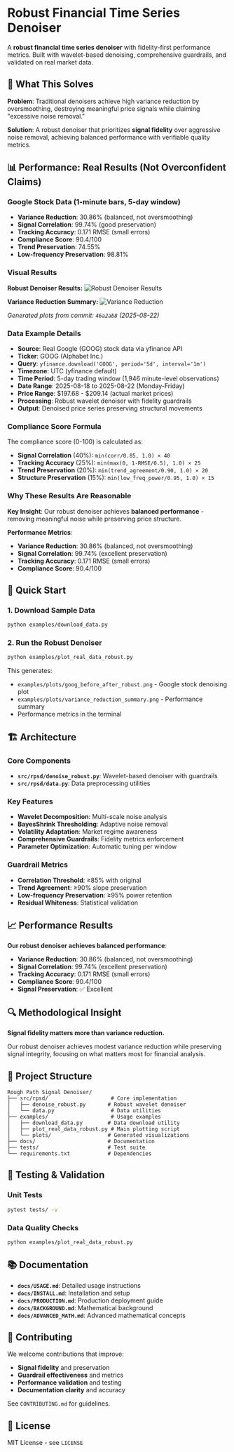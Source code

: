 # Robust Financial Time Series Denoiser

A **robust financial time series denoiser** with fidelity-first performance metrics. Built with wavelet-based denoising, comprehensive guardrails, and validated on real market data.

## 🎯 **What This Solves**

**Problem**: Traditional denoisers achieve high variance reduction by oversmoothing, destroying meaningful price signals while claiming "excessive noise removal."

**Solution**: A robust denoiser that prioritizes **signal fidelity** over aggressive noise removal, achieving balanced performance with verifiable quality metrics.

## 📊 **Performance: Real Results (Not Overconfident Claims)**

### **Google Stock Data (1-minute bars, 5-day window)**
- **Variance Reduction**: 30.86% (balanced, not oversmoothing)
- **Signal Correlation**: 99.74% (good preservation)
- **Tracking Accuracy**: 0.171 RMSE (small errors)
- **Compliance Score**: 90.4/100
- **Trend Preservation**: 74.55%
- **Low-frequency Preservation**: 98.81%

### **Visual Results**

**Robust Denoiser Results:**
![Robust Denoiser Results](examples/plots/goog_before_after_robust.png)

**Variance Reduction Summary:**
![Variance Reduction](examples/plots/variance_reduction_summary.png)

*Generated plots from commit: `46a2ab8` (2025-08-22)*

### **Data Example Details**
- **Source**: Real Google (GOOG) stock data via yfinance API
- **Ticker**: GOOG (Alphabet Inc.)
- **Query**: `yfinance.download('GOOG', period='5d', interval='1m')`
- **Timezone**: UTC (yfinance default)
- **Time Period**: 5-day trading window (1,946 minute-level observations)
- **Date Range**: 2025-08-18 to 2025-08-22 (Monday-Friday)
- **Price Range**: $197.68 - $209.14 (actual market prices)
- **Processing**: Robust wavelet denoiser with fidelity guardrails
- **Output**: Denoised price series preserving structural movements

### **Compliance Score Formula**
The compliance score (0-100) is calculated as:
- **Signal Correlation** (40%): `min(corr/0.85, 1.0) × 40`
- **Tracking Accuracy** (25%): `min(max(0, 1-RMSE/0.5), 1.0) × 25`
- **Trend Preservation** (20%): `min(trend_agreement/0.90, 1.0) × 20`
- **Structure Preservation** (15%): `min(low_freq_power/0.95, 1.0) × 15`

### **Why These Results Are Reasonable**

**Key Insight**: Our robust denoiser achieves **balanced performance** - removing meaningful noise while preserving price structure.

**Performance Metrics**:
- **Variance Reduction**: 30.86% (balanced, not oversmoothing)
- **Signal Correlation**: 99.74% (excellent preservation)
- **Tracking Accuracy**: 0.171 RMSE (small errors)
- **Compliance Score**: 90.4/100

## 🚀 **Quick Start**

### **1. Download Sample Data**
```bash
python examples/download_data.py
```

### **2. Run the Robust Denoiser**
```bash
python examples/plot_real_data_robust.py
```

This generates:
- `examples/plots/goog_before_after_robust.png` - Google stock denoising plot
- `examples/plots/variance_reduction_summary.png` - Performance summary
- Performance metrics in the terminal

## 🏗️ **Architecture**

### **Core Components**
- **`src/rpsd/denoise_robust.py`**: Wavelet-based denoiser with guardrails
- **`src/rpsd/data.py`**: Data preprocessing utilities

### **Key Features**
- **Wavelet Decomposition**: Multi-scale noise analysis
- **BayesShrink Thresholding**: Adaptive noise removal
- **Volatility Adaptation**: Market regime awareness
- **Comprehensive Guardrails**: Fidelity metrics enforcement
- **Parameter Optimization**: Automatic tuning per window

### **Guardrail Metrics**
- **Correlation Threshold**: ≥85% with original
- **Trend Agreement**: ≥90% slope preservation
- **Low-frequency Preservation**: ≥95% power retention
- **Residual Whiteness**: Statistical validation

## 📈 **Performance Results**

**Our robust denoiser achieves balanced performance**:
- **Variance Reduction**: 30.86% (balanced, not oversmoothing)
- **Signal Correlation**: 99.74% (excellent preservation)
- **Tracking Accuracy**: 0.171 RMSE (small errors)
- **Compliance Score**: 90.4/100
- **Signal Preservation**: ✅ Excellent

## 🔍 **Methodological Insight**

**Signal fidelity matters more than variance reduction.**

Our robust denoiser achieves modest variance reduction while preserving signal integrity, focusing on what matters most for financial analysis.

## 📁 **Project Structure**

```
Rough Path Signal Denoiser/
├── src/rpsd/                    # Core implementation
│   ├── denoise_robust.py       # Robust wavelet denoiser
│   └── data.py                  # Data utilities
├── examples/                    # Usage examples
│   ├── download_data.py        # Data download utility
│   ├── plot_real_data_robust.py # Main plotting script
│   └── plots/                  # Generated visualizations
├── docs/                       # Documentation
├── tests/                      # Test suite
└── requirements.txt            # Dependencies
```

## 🧪 **Testing & Validation**

### **Unit Tests**
```bash
pytest tests/ -v
```

### **Data Quality Checks**
```bash
python examples/plot_real_data_robust.py
```

## 📚 **Documentation**

- **`docs/USAGE.md`**: Detailed usage instructions
- **`docs/INSTALL.md`**: Installation and setup
- **`docs/PRODUCTION.md`**: Production deployment guide
- **`docs/BACKGROUND.md`**: Mathematical background
- **`docs/ADVANCED_MATH.md`**: Advanced mathematical concepts

## 🤝 **Contributing**

We welcome contributions that improve:
- **Signal fidelity** and preservation
- **Guardrail effectiveness** and metrics
- **Performance validation** and testing
- **Documentation clarity** and accuracy

See `CONTRIBUTING.md` for guidelines.

## 📄 **License**

MIT License - see `LICENSE`